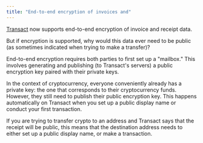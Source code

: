```yaml
---
title: "End-to-end encryption of invoices and"
---
```


[Transact](https://transactcc.github.io/) now supports end-to-end encryption of invoice and receipt data.

But if encryption is supported, why would this data ever need to be public (as sometimes indicated when trying to make a transfer)?

End-to-end encryption requires both parties to first set up a "mailbox." This involves generating and publishing (to Transact's servers) a public encryption key paired with their private keys. 

In the context of cryptocurrency, everyone conveniently already has a private key: the one that corresponds to their cryptocurrency funds. However, they still need to publish their public encryption key. This happens automatically on Transact when you set up a public display name or conduct your first transaction.

If you are trying to transfer crypto to an address and Transact says that the receipt will be public, this means that the destination address needs to either set up a public display name, or make a transaction.

